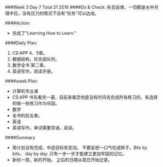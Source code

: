 ###Week 3 Day 7 Total 21 2016
####Do & Check:
失去自律，一切都是水中月镜中花，没有压力的情况下没有“任务”可以达成。

####Action: 
+ 完成了"Learning How to Learn." 

####Daily Plan:
1. CS:APP 4、5章。
2. 数据结构，优先级队列。
3. 数学全书 第二章。
4. 英语写作，阅读手册。

####week Plan:
+ 计算机专业课
 + CS:APP 书先看完一遍，目前来看恐怕是没有时间去完成所有练习的，有选择的做一些练习作为巩固。
+ 数学
 + 全书的前五章。
+ 英语 
 + 英语写作，单词需要背诵，阅读。

####Summary
+ 周计划没有完成，中途目标有变动。  不要妄想一口气吃成胖子。Bits by bits， day by day. 只有一步一步才能建立更加牢固的记忆。
+ 新的一周，新的开始。 之后的日期从周日开始记录。